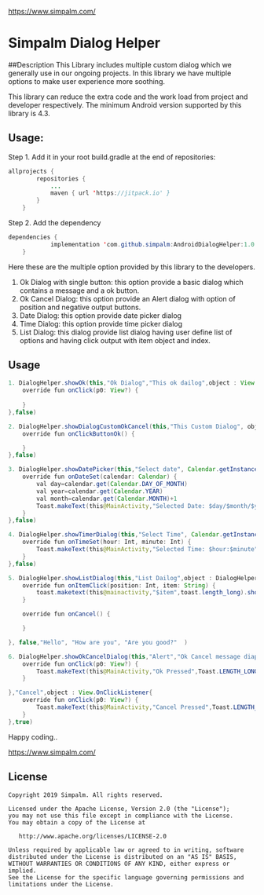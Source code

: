https://www.simpalm.com/
# Simpalm Dialog Helper

##Description
This Library includes multiple custom dialog which we generally use in our ongoing projects. In this library we have multiple options to make user experience more soothing.

This library can reduce the extra code and the work load from project and developer respectively.
The minimum Android version supported by this library is 4.3.

## Usage:

Step 1. Add it in your root build.gradle at the end of repositories:
``` java
allprojects {
		repositories {
			...
			maven { url 'https://jitpack.io' }
		}
	}
```
Step 2. Add the dependency
``` java
dependencies {
	        implementation 'com.github.simpalm:AndroidDialogHelper:1.0'
	}
```
Here these are the multiple option provided by this library to the developers.

1. Ok Dialog with single button: this option provide a basic dialog which contains a message and a ok button.
2. Ok Cancel Dialog: this option provide an Alert dialog with option of position and negative output buttons.
3. Date Dialog: this option provide date picker dialog
4. Time Dialog: this option provide time picker dialog
5. List Dialog: this dialog provide list dialog having user define list of options and having click output with item object and index.

## Usage
``` java
1. DialogHelper.showOk(this,"Ok Dialog","This ok dailog",object : View.OnClickListener{
    override fun onClick(p0: View?) {
	
    }
},false)

2. DialogHelper.showDialogCustomOkCancel(this,"This Custom Dialog", object : DialogHelper.OnClickListener{
    override fun onClickButtonOk() {

    }
},false)

3. DialogHelper.showDatePicker(this,"Select date", Calendar.getInstance(),object : DialogHelper.DateDialogListener{
    override fun onDateSet(calendar: Calendar) {
        val day=calendar.get(Calendar.DAY_OF_MONTH)
        val year=calendar.get(Calendar.YEAR)
        val month=calendar.get(Calendar.MONTH)+1
        Toast.makeText(this@MainActivity,"Selected Date: $day/$month/$year",Toast.LENGTH_LONG).show()
    }
},false)

4. DialogHelper.showTimerDialog(this,"Select Time", Calendar.getInstance(),object  : DialogHelper.TimeDialogListener{
    override fun onTimeSet(hour: Int, minute: Int) {
        Toast.makeText(this@MainActivity,"Selected Time: $hour:$minute",Toast.LENGTH_LONG).show()
    }
},false)

5. DialogHelper.showListDialog(this,"List Dailog",object : DialogHelper.ListDialogListener{
    override fun onItemClick(position: Int, item: String) {
        toast.maketext(this@mainactivity,"$item",toast.length_long).show()
    }

    override fun onCancel() {

    }

}, false,"Hello", "How are you", "Are you good?"  )

6. DialogHelper.showOkCancelDialog(this,"Alert","Ok Cancel message diaplay","Ok",object : View.OnClickListener{
    override fun onClick(p0: View?) {
        Toast.makeText(this@MainActivity,"Ok Pressed",Toast.LENGTH_LONG).show()
    }

},"Cancel",object : View.OnClickListener{
    override fun onClick(p0: View?) {
        Toast.makeText(this@MainActivity,"Cancel Pressed",Toast.LENGTH_LONG).show()
    }
},true)
```
Happy coding..

https://www.simpalm.com/
## License

    Copyright 2019 Simpalm. All rights reserved.

    Licensed under the Apache License, Version 2.0 (the "License");
    you may not use this file except in compliance with the License.
    You may obtain a copy of the License at

       http://www.apache.org/licenses/LICENSE-2.0

    Unless required by applicable law or agreed to in writing, software
    distributed under the License is distributed on an "AS IS" BASIS,
    WITHOUT WARRANTIES OR CONDITIONS OF ANY KIND, either express or implied.
    See the License for the specific language governing permissions and
    limitations under the License.
